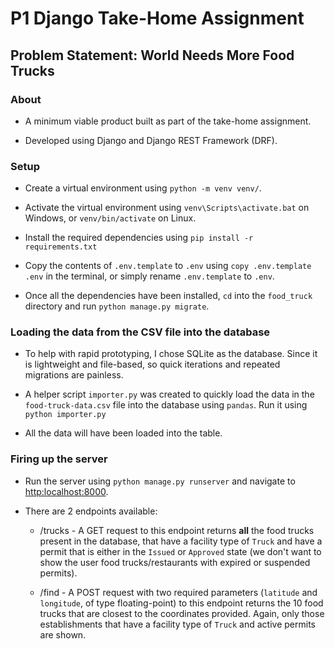 # P1 Django Take-Home Assignment

## Problem Statement: World Needs More Food Trucks

### About

* A minimum viable product built as part of the take-home assignment.

* Developed using Django and Django REST Framework (DRF).

### Setup

* Create a virtual environment using `python -m venv venv/`.

* Activate the virtual environment using `venv\Scripts\activate.bat` on Windows, or `venv/bin/activate` on Linux.

* Install the required dependencies using `pip install -r requirements.txt`

* Copy the contents of `.env.template` to `.env` using `copy .env.template .env` in the terminal, or simply rename `.env.template` to `.env`.

* Once all the dependencies have been installed, `cd` into the `food_truck` directory and run `python manage.py migrate`.

### Loading the data from the CSV file into the database

* To help with rapid prototyping, I chose SQLite as the database. Since it is lightweight and file-based, so quick iterations and repeated migrations are painless.

* A helper script `importer.py` was created to quickly load the data in the `food-truck-data.csv` file into the database using `pandas`. Run it using `python importer.py`

* All the data will have been loaded into the table.

### Firing up the server

* Run the server using `python manage.py runserver` and navigate to [http:localhost:8000](http://localhost:8000).

* There are 2 endpoints available:

  * /trucks - A GET request to this endpoint returns **all** the food trucks present in the database, that have a facility type of `Truck` and have a permit that is either in the `Issued` or `Approved` state (we don't want to show the user food trucks/restaurants with expired or suspended permits).

  * /find - A POST request with two required parameters (`latitude` and `longitude`, of type floating-point) to this endpoint returns the 10 food trucks that are closest to the coordinates provided. Again, only those establishments that have a facility type of `Truck` and active permits are shown.
  